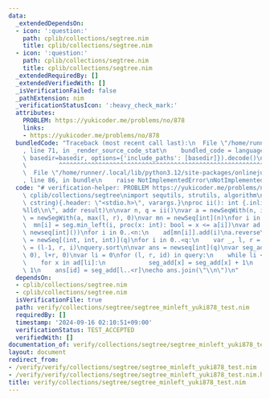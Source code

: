 ```yaml
---
data:
  _extendedDependsOn:
  - icon: ':question:'
    path: cplib/collections/segtree.nim
    title: cplib/collections/segtree.nim
  - icon: ':question:'
    path: cplib/collections/segtree.nim
    title: cplib/collections/segtree.nim
  _extendedRequiredBy: []
  _extendedVerifiedWith: []
  _isVerificationFailed: false
  _pathExtension: nim
  _verificationStatusIcon: ':heavy_check_mark:'
  attributes:
    PROBLEM: https://yukicoder.me/problems/no/878
    links:
    - https://yukicoder.me/problems/no/878
  bundledCode: "Traceback (most recent call last):\n  File \"/home/runner/.local/lib/python3.12/site-packages/onlinejudge_verify/documentation/build.py\"\
    , line 71, in _render_source_code_stat\n    bundled_code = language.bundle(stat.path,\
    \ basedir=basedir, options={'include_paths': [basedir]}).decode()\n          \
    \         ^^^^^^^^^^^^^^^^^^^^^^^^^^^^^^^^^^^^^^^^^^^^^^^^^^^^^^^^^^^^^^^^^^^^^^^^^^^^^^^^^\n\
    \  File \"/home/runner/.local/lib/python3.12/site-packages/onlinejudge_verify/languages/nim.py\"\
    , line 86, in bundle\n    raise NotImplementedError\nNotImplementedError\n"
  code: "# verification-helper: PROBLEM https://yukicoder.me/problems/no/878\nimport\
    \ cplib/collections/segtree\nimport sequtils, strutils, algorithm\n\nproc scanf(formatstr:\
    \ cstring){.header: \"<stdio.h>\", varargs.}\nproc ii(): int {.inline.} = scanf(\"\
    %lld\\n\", addr result)\n\nvar n, q = ii()\nvar a = newSeqWith(n, ii())\nvar seg\
    \ = newSegWith(a, max(l, r), 0)\nvar mn = newSeq[int](n)\nfor i in 0..<n:\n  \
    \  mn[i] = seg.min_left(i, proc(x: int): bool = x <= a[i])\nvar ad = newseqwith(n,\
    \ newseq[int]())\nfor i in 0..<n:\n    ad[mn[i]].add(i)\na.reverse\nvar query\
    \ = newSeq[(int, int, int)](q)\nfor i in 0..<q:\n    var _, l, r = ii()\n    query[i]\
    \ = (l-1, r, i)\nquery.sort\n\nvar ans = newseq[int](q)\nvar seg_add = newsegwith(newseqwith(n,\
    \ 0), l+r, 0)\nvar li = 0\nfor (l, r, id) in query:\n    while li <= l:\n    \
    \    for x in ad[li]:\n            seg_add[x] = seg_add[x] + 1\n        li +=\
    \ 1\n    ans[id] = seg_add[l..<r]\necho ans.join(\"\\n\")\n"
  dependsOn:
  - cplib/collections/segtree.nim
  - cplib/collections/segtree.nim
  isVerificationFile: true
  path: verify/collections/segtree/segtree_minleft_yuki878_test.nim
  requiredBy: []
  timestamp: '2024-09-16 02:10:51+09:00'
  verificationStatus: TEST_ACCEPTED
  verifiedWith: []
documentation_of: verify/collections/segtree/segtree_minleft_yuki878_test.nim
layout: document
redirect_from:
- /verify/verify/collections/segtree/segtree_minleft_yuki878_test.nim
- /verify/verify/collections/segtree/segtree_minleft_yuki878_test.nim.html
title: verify/collections/segtree/segtree_minleft_yuki878_test.nim
---
```

